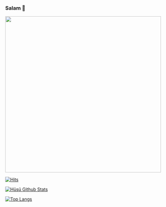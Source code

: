 ### Salam 👋

<img src="https://camo.githubusercontent.com/992babdffd8c74a1502de375fbdf7e4d54773242/68747470733a2f2f6d656469612e67697068792e636f6d2f6d656469612f53576f536b4e36447854737a71494b4571762f67697068792e676966" width="495px">

[![Hits](https://hits.seeyoufarm.com/api/count/incr/badge.svg?url=https%3A%2F%2Fgithub.com%2Fhusudu&count_bg=%231EE510&title_bg=%23555555&icon=&icon_color=%23931414&title=account+views&edge_flat=false)](https://github.com/husudu)


[![Hüsü Github Stats](https://github-readme-stats.vercel.app/api?username=husudu&show_icons=true&theme=cobalt&count_private=true)](https://github.com/husudu)

[![Top Langs](https://github-readme-stats.vercel.app/api/top-langs/?username=Fireganqq&layout=compact&theme=cobalt)](https://github.com/husudu)
